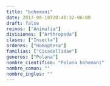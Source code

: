 ```yaml
---
title: "bohemani"
date: 2017-08-18T20:46:32-06:00
draft: false
reinos: ["Animalia"]
divisiones: ["Arthropoda"]
clases: ["Insecta"]
ordenes: ["Homoptera"]
familias: ["Cicadellidae"]
generos: ["Polana"]
nombre_cientifico: "Polana bohemani"
nombre_comun: ""
nombre_ingles: ""
---
```

